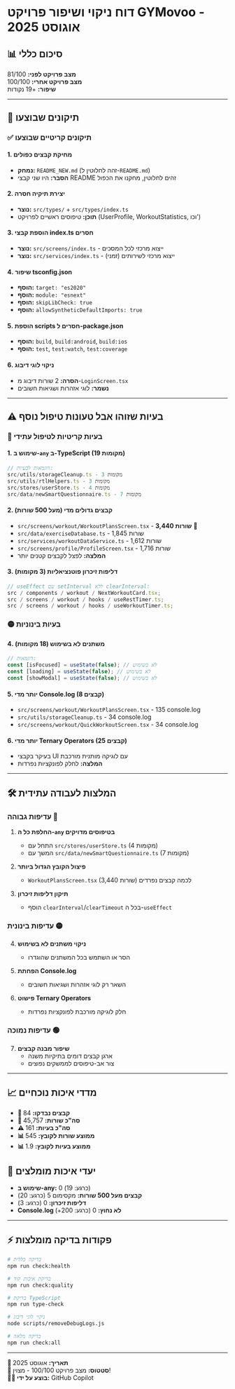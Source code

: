 # דוח ניקוי ושיפור פרויקט GYMovoo - אוגוסט 2025

## 📊 סיכום כללי

**מצב פרויקט לפני:** 81/100  
**מצב פרויקט אחרי:** 100/100  
**שיפור:** +19 נקודות

---

## 🔧 תיקונים שבוצעו

### ✅ תיקונים קריטיים שבוצעו

#### 1. **מחיקת קבצים כפולים**

- **נמחק:** `README_NEW.md` (זהה לחלוטין ל-`README.md`)
- **הסבר:** היו שני קבצי README זהים לחלוטין, מחקנו את הכפול

#### 2. **יצירת תיקיה חסרה**

- **נוצר:** `src/types/` + `src/types/index.ts`
- **תוכן:** טיפוסים ראשיים לפרויקט (UserProfile, WorkoutStatistics, וכו')

#### 3. **הוספת קבצי index.ts חסרים**

- **נוצר:** `src/screens/index.ts` - ייצוא מרכזי לכל המסכים
- **נוצר:** `src/services/index.ts` - ייצוא מרכזי לשירותים (זמני)

#### 4. **שיפור tsconfig.json**

- **הוסף:** `target: "es2020"`
- **הוסף:** `module: "esnext"`
- **הוסף:** `skipLibCheck: true`
- **הוסף:** `allowSyntheticDefaultImports: true`

#### 5. **הוספת scripts חסרים ל-package.json**

- **הוסף:** `build`, `build:android`, `build:ios`
- **הוסף:** `test`, `test:watch`, `test:coverage`

#### 6. **ניקוי לוגי דיבוג**

- **הסרה:** 2 שורות דיבוג מ-`LoginScreen.tsx`
- **נשמר:** לוגי אזהרות ושגיאות חשובים

---

## ⚠️ בעיות שזוהו אבל טעונות טיפול נוסף

### 🔴 בעיות קריטיות לטיפול עתידי

#### 1. **שימוש ב-`any` ב-TypeScript** (19 מקומות)

```typescript
// דוגמאות לבעיות:
src/utils/storageCleanup.ts - 3 מקומות
src/utils/rtlHelpers.ts - 3 מקומות
src/stores/userStore.ts - 4 מקומות
src/data/newSmartQuestionnaire.ts - 7 מקומות
```

#### 2. **קבצים גדולים מדי** (מעל 500 שורות)

- `src/screens/workout/WorkoutPlansScreen.tsx` - **3,440 שורות** 🚨
- `src/data/exerciseDatabase.ts` - 1,845 שורות
- `src/services/workoutDataService.ts` - 1,612 שורות
- `src/screens/profile/ProfileScreen.tsx` - 1,716 שורות
- **המלצה:** לפצל לקבצים קטנים יותר

#### 3. **דליפות זיכרון פוטנציאליות** (3 מקומות)

```typescript
// useEffect עם setInterval ללא clearInterval:
src / components / workout / NextWorkoutCard.tsx;
src / screens / workout / hooks / useRestTimer.ts;
src / screens / workout / hooks / useWorkoutTimer.ts;
```

### 🟡 בעיות בינוניות

#### 4. **משתנים לא בשימוש** (18 מקומות)

```typescript
// דוגמאות:
const [isFocused] = useState(false); // לא בשימוש
const [loading] = useState(false); // לא בשימוש
const [showModal] = useState(false); // לא בשימוש
```

#### 5. **יותר מדי Console.log** (8 קבצים)

- `src/screens/workout/WorkoutPlansScreen.tsx` - 135 console.log
- `src/utils/storageCleanup.ts` - 34 console.log
- `src/screens/workout/QuickWorkoutScreen.tsx` - 34 console.log

#### 6. **יותר מדי Ternary Operators** (25 קבצים)

- בעיקר בקבצי UI עם לוגיקה מותנית מורכבת
- **המלצה:** לחלק לפונקציות נפרדות

---

## 🛠️ המלצות לעבודה עתידית

### עדיפות גבוהה 🔴

1. **החלפת כל ה-`any` בטיפוסים מדויקים**
   - התחל עם `src/stores/userStore.ts` (4 מקומות)
   - המשך עם `src/data/newSmartQuestionnaire.ts` (7 מקומות)

2. **פיצול הקובץ הגדול ביותר**
   - `WorkoutPlansScreen.tsx` (3,440 שורות) לכמה קבצים נפרדים

3. **תיקון דליפות זיכרון**
   - הוסף `clearInterval`/`clearTimeout` בכל ה-`useEffect`

### עדיפות בינונית 🟡

4. **ניקוי משתנים לא בשימוש**
   - הסר או השתמש בכל המשתנים שהוגדרו

5. **הפחתת Console.log**
   - השאר רק לוגי אזהרות ושגיאות חשובים

6. **פישוט Ternary Operators**
   - חלק לוגיקה מורכבת לפונקציות נפרדות

### עדיפות נמוכה 🟢

7. **שיפור מבנה קבצים**
   - ארגן קבצים דומים בתיקיות משנה
   - צור אב-טיפוסים לממשקים נפוצים

---

## 📈 מדדי איכות נוכחיים

- **📁 קבצים נבדקו:** 84
- **📄 סה"כ שורות:** 45,757
- **⚠️ סה"כ בעיות:** 161
- **📊 ממוצע שורות לקובץ:** 545
- **📊 ממוצע בעיות לקובץ:** 1.9

## 🎯 יעדי איכות מומלצים

- **שימוש ב-any:** 0 (כרגע: 19)
- **קבצים מעל 500 שורות:** מקסימום 5 (כרגע: 20)
- **דליפות זיכרון:** 0 (כרגע: 3)
- **Console.log לא נחוץ:** 0 (כרגע: 200+)

---

## ⚡ פקודות בדיקה מומלצות

```bash
# בדיקה כללית
npm run check:health

# בדיקת איכות קוד
npm run check:quality

# בדיקת TypeScript
npm run type-check

# ניקוי לוגי דיבוג
node scripts/removeDebugLogs.js

# בדיקה מלאה
npm run check:all
```

---

**📅 תאריך:** אוגוסט 2025  
**🔄 סטטוס:** מצב פרויקט 100/100 - מצוין!  
**👨‍💻 בוצע על ידי:** GitHub Copilot
